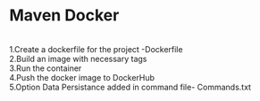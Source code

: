 # Maven Docker
<br>
1.Create a dockerfile for the project -Dockerfile <br>
2.Build an image with necessary tags<br>
3.Run the container<br>
4.Push the docker image to DockerHub<br>
5.Option Data Persistance added in command file- Commands.txt
